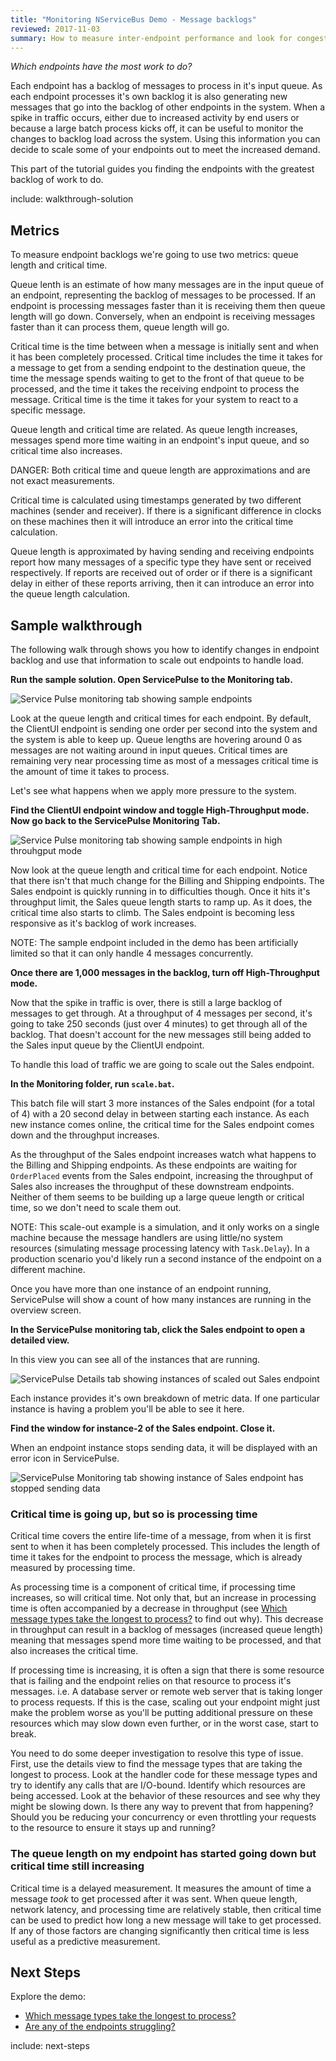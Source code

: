 ```yaml
---
title: "Monitoring NServiceBus Demo - Message backlogs"
reviewed: 2017-11-03
summary: How to measure inter-endpoint performance and look for congestion with the queue length and critical time metrics.
---
```


_Which endpoints have the most work to do?_

Each endpoint has a backlog of messages to process in it's input queue. As each endpoint processes it's own backlog it is also generating new messages that go into the backlog of other endpoints in the system. When a spike in traffic occurs, either due to increased activity by end users or because a large batch process kicks off, it can be useful to monitor the changes to backlog load across the system. Using this information you can decide to scale some of your endpoints out to meet the increased demand.

This part of the tutorial guides you finding the endpoints with the greatest backlog of work to do.

include: walkthrough-solution


## Metrics

To measure endpoint backlogs we're going to use two metrics: queue length and critical time.

Queue lenth is an estimate of how many messages are in the input queue of an endpoint, representing the backlog of messages to be processed. If an endpoint is processing messages faster than it is receiving them then queue length will go down. Conversely, when an endpoint is receiving messages faster than it can process them, queue length will go.

Critical time is the time between when a message is initially sent and when it has been completely processed. Critical time includes the time it takes for a message to get from a sending endpoint to the destination queue, the time the message spends waiting to get to the front of that queue to be processed, and the time it takes the receiving endpoint to process the message. Critical time is the time it takes for your system to react to a specific message.

Queue length and critical time are related. As queue length increases, messages spend more time waiting in an endpoint's input queue, and so critical time also increases.

DANGER: Both critical time and queue length are approximations and are not exact measurements.

Critical time is calculated using timestamps generated by two different machines (sender and receiver). If there is a significant difference in clocks on these machines then it will introduce an error into the critical time calculation. 

Queue length is approximated by having sending and receiving endpoints report how many messages of a specific type they have sent or received respectively. If reports are received out of order or if there is a significant delay in either of these reports arriving, then it can introduce an error into the queue length calculation.


## Sample walkthrough

The following walk through shows you how to identify changes in endpoint backlog and use that information to scale out endpoints to handle load.

**Run the sample solution. Open ServicePulse to the Monitoring tab.**

![Service Pulse monitoring tab showing sample endpoints](servicepulse-monitoring-tab-sample-low-throughput.png)

Look at the queue length and critical times for each endpoint. By default, the ClientUI endpoint is sending one order per second into the system and the system is able to keep up. Queue lengths are hovering around 0 as messages are not waiting around in input queues. Critical times are remaining very near processing time as most of a messages critical time is the amount of time it takes to process. 

Let's see what happens when we apply more pressure to the system.

**Find the ClientUI endpoint window and toggle High-Throughput mode. Now go back to the ServicePulse Monitoring Tab.**

![Service Pulse monitoring tab showing sample endpoints in high throuhgput mode](servicepulse-monitoring-tab-sample-high-throughput.png)

Now look at the queue length and critical time for each endpoint. Notice that there isn't that much change for the Billing and Shipping endpoints. The Sales endpoint is quickly running in to difficulties though. Once it hits it's throughput limit, the Sales queue length starts to ramp up. As it does, the critical time also starts to climb. The Sales endpoint is becoming less responsive as it's backlog of work increases.

NOTE: The sample endpoint included in the demo has been artificially limited so that it can only handle 4 messages concurrently. 

**Once there are 1,000 messages in the backlog, turn off High-Throughput mode.**

Now that the spike in traffic is over, there is still a large backlog of messages to get through. At a throughput of 4 messages per second, it's going to take 250 seconds (just over 4 minutes) to get through all of the backlog. That doesn't account for the new messages still being added to the Sales input queue by the ClientUI endpoint.

To handle this load of traffic we are going to scale out the Sales endpoint.

**In the Monitoring folder, run `scale.bat`.**

This batch file will start 3 more instances of the Sales endpoint (for a total of 4) with a 20 second delay in between starting each instance. As each new instance comes online, the critical time for the Sales endpoint comes down and the throughput increases.

As the throughput of the Sales endpoint increases watch what happens to the Billing and Shipping endpoints. As these endpoints are waiting for `OrderPlaced` events from the Sales endpoint, increasing the throughput of Sales also increases the throughput of these downstream endpoints. Neither of them seems to be building up a large queue length or critical time, so we don't need to scale them out.

NOTE: This scale-out example is a simulation, and it only works on a single machine because the message handlers are using little/no system resources (simulating message processing latency with `Task.Delay`). In a production scenario you'd likely run a second instance of the endpoint on a different machine.

Once you have more than one instance of an endpoint running, ServicePulse will show a count of how many instances are running in the overview screen.

**In the ServicePulse monitoring tab, click the Sales endpoint to open a detailed view.**

In this view you can see all of the instances that are running.

![ServicePulse Details tab showing instances of scaled out Sales endpoint](servicepulse-monitoring-details-scaled-out-sales.png)

Each instance provides it's own breakdown of metric data. If one particular instance is having a problem you'll be able to see it here. 

**Find the window for instance-2 of the Sales endpoint. Close it.**

When an endpoint instance stops sending data, it will be displayed with an error icon in ServicePulse.

![ServicePulse Monitoring tab showing instance of Sales endpoint has stopped sending data](servicepulse-monitoring-tab-instance-stopped.png)


### Critical time is going up, but so is processing time

Critical time covers the entire life-time of a message, from when it is first sent to when it has been completely processed. This includes the length of time it takes for the endpoint to process the message, which is already measured by processing time.

As processing time is a component of critical time, if processing time increases, so will critical time. Not only that, but an increase in processing time is often accompanied by a decrease in throughput (see [Which message types take the longest to process?](walkthrough-1.md) to find out why). This decrease in throughput can result in a backlog of messages (increased queue length) meaning that messages spend more time waiting to be processed, and that also increases the critical time.

If processing time is increasing, it is often a sign that there is some resource that is failing and the endpoint relies on that resource to process it's messages. i.e. A database server or remote web server that is taking longer to process requests. If this is the case, scaling out your endpoint might just make the problem worse as you'll be putting additional pressure on these resources which may slow down even further, or in the worst case, start to break.

You need to do some deeper investigation to resolve this type of issue. First, use the details view to find the message types that are taking the longest to process. Look at the handler code for these message types and try to identify any calls that are I/O-bound. Identify which resources are being accessed. Look at the behavior of these resources and see why they might be slowing down. Is there any way to prevent that from happening? Should you be reducing your concurrency or even throttling your requests to the resource to ensure it stays up and running?


### The queue length on my endpoint has started going down but critical time still increasing

Critical time is a delayed measurement. It measures the amount of time a message _took_ to get processed after it was sent. When queue length, network latency, and processing time are relatively stable, then critical time can be used to predict how long a new message will take to get processed. If any of those factors are changing significantly then critical time is less useful as a predictive measurement.


## Next Steps

Explore the demo:
- [Which message types take the longest to process?](./walkthrough-1.md)
- [Are any of the endpoints struggling?](./walkthrough-3.md)

include: next-steps
